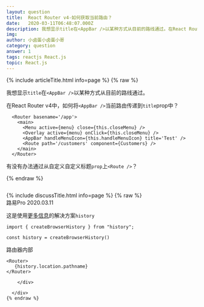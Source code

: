 ```yaml
---
layout: question
title:  React Router v4-如何获取当前路由？
date:   2020-03-11T06:48:07.000Z
description: 我想显示title在<AppBar />以某种方式从目前的路线通过。在React Router v4中，如何将<AppBar />当前路由传递到tit...
img: 
author: 小卤蛋小卤蛋小哥
category: question
answer: 1
tags: reactjs React.js
topic: React.js
---
```

<div class="article-root">
  <div class="article">
    {% include articleTitle.html info=page %}
    {% raw %}
    <div class="article-content"><p><font style="vertical-align: inherit;"><font style="vertical-align: inherit;">我想显示</font></font><code>title</code><font style="vertical-align: inherit;"><font style="vertical-align: inherit;">在</font></font><code>&lt;AppBar /&gt;</code><font style="vertical-align: inherit;"><font style="vertical-align: inherit;">以某种方式从目前的路线通过。</font></font></p>

<p><font style="vertical-align: inherit;"><font style="vertical-align: inherit;">在React Router v4中，如何将</font></font><code>&lt;AppBar /&gt;</code><font style="vertical-align: inherit;"><font style="vertical-align: inherit;">当前路由传递到</font></font><code>title</code><font style="vertical-align: inherit;"><font style="vertical-align: inherit;">prop中？</font></font></p>

<pre><code>  &lt;Router basename='/app'&gt;<font></font>
    &lt;main&gt;<font></font>
      &lt;Menu active={menu} close={this.closeMenu} /&gt;<font></font>
      &lt;Overlay active={menu} onClick={this.closeMenu} /&gt;<font></font>
      &lt;AppBar handleMenuIcon={this.handleMenuIcon} title='Test' /&gt;<font></font>
      &lt;Route path='/customers' component={Customers} /&gt;<font></font>
    &lt;/main&gt;<font></font>
  &lt;/Router&gt;<font></font>
</code></pre>

<p><font style="vertical-align: inherit;"><font style="vertical-align: inherit;">有没有办法通过从自定义自定义标题</font></font><code>prop</code><font style="vertical-align: inherit;"><font style="vertical-align: inherit;">上</font></font><code>&lt;Route /&gt;</code><font style="vertical-align: inherit;"><font style="vertical-align: inherit;">？</font></font></p></div>
    {% endraw %}
  </div>
  <p style="height: 0;width:0;overflow: hidden;"> 第697篇《React Router v4-如何获取当前路由？》来自Winter(https://github.com/aiyld/aiyld.github.io)的站点</p>
  <div class="discuss-wrapper">
    {% include discussTitle.html info=page %}
    {% raw %}
    <div class="discuss-item">
        <div class="discuss-parent">
          <div class="discuss-meta">
            <span class="discuss-user">路易Pro</span>
            <span class="discuss-time">2020.03.11</span>
          </div>
          <div class="discuss-comment"><p><font style="vertical-align: inherit;"><font style="vertical-align: inherit;">这是使用</font><a href="https://github.com/ReactTraining/react-router/blob/master/packages/react-router/docs/api/history.md" rel="noreferrer"><font style="vertical-align: inherit;">更多信息</font></a><font style="vertical-align: inherit;">的解决方案</font></font><code>history</code> <a href="https://github.com/ReactTraining/react-router/blob/master/packages/react-router/docs/api/history.md" rel="noreferrer"><font style="vertical-align: inherit;"></font></a></p>

<pre><code>import { createBrowserHistory } from "history";<font></font>
<font></font>
const history = createBrowserHistory()<font></font>
</code></pre>

<p><font style="vertical-align: inherit;"><font style="vertical-align: inherit;">路由器内部</font></font></p>

<pre><code>&lt;Router&gt;<font></font>
   {history.location.pathname}<font></font>
&lt;/Router&gt;<font></font>
</code></pre></div>
        </div>
        
      </div>
    {% endraw %}
  </div>
<div>

